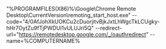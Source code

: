 "%PROGRAMFILES(X86)%\Google\Chrome Remote Desktop\CurrentVersion\remoting_start_host.exe" --code="4/0AfJohXkUOKCu2cDuorjitvBjkJxtLhWgcTkLCUgky-hHr7OytZu9fTjPWDUi1vULUJri5Q" --redirect-url="https://remotedesktop.google.com/_/oauthredirect" --name=%COMPUTERNAME%
